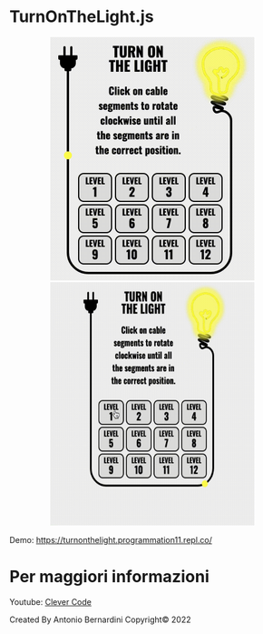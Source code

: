 # TurnOnTheLight.js

<p align="center">
  <img width="360" height="428" src="gif/lamp.gif">
  <img width="360" height="428" src="gif/lamp2.gif">
</p>

Demo: https://turnonthelight.programmation11.repl.co/

# Per maggiori informazioni

Youtube: [Clever Code](https://www.youtube.com/c/CleverCode)

Created By Antonio Bernardini Copyright© 2022
